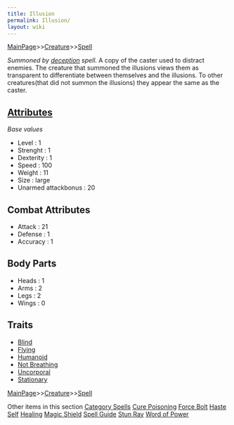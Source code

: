 ```yaml
---
title: Illusion
permalink: Illusion/
layout: wiki
---
```


[MainPage](/keeperrl_wiki/ "wikilink")>>[Creature](/keeperrl_wiki/Creature_Guide "wikilink")>>[Spell](/keeperrl_wiki/Spell_Guide "wikilink")

*Summoned by [deception](/keeperrl_wiki/Deception "wikilink") spell.* A copy of
the caster used to distract enemies. The creature that summoned the
illusions views them as transparent to differentiate between themselves
and the illusions. To other creatures(that did not summon the illusions)
they appear the same as the caster.

[Attributes](/keeperrl_wiki/Attributes "wikilink")
-------------------------------------

*Base values*

-   Level : 1
-   Strenght : 1
-   Dexterity : 1
-   Speed : 100
-   Weight : 11
-   Size : large
-   Unarmed attackbonus : 20

Combat Attributes
-----------------

-   Attack : 21
-   Defense : 1
-   Accuracy : 1

Body Parts
----------

-   Heads : 1
-   Arms : 2
-   Legs : 2
-   Wings : 0

Traits
------

-   [Blind](/keeperrl_wiki/Blind "wikilink")
-   [Flying](/keeperrl_wiki/Flying "wikilink")
-   [Humanoid](/keeperrl_wiki/Humanoid "wikilink")
-   [Not Breathing](/keeperrl_wiki/Not_Breathing "wikilink")
-   [Uncorporal](/keeperrl_wiki/Uncorporal "wikilink")
-   [Stationary](/keeperrl_wiki/Stationary "wikilink")

[MainPage](/keeperrl_wiki/ "wikilink")>>[Creature](/keeperrl_wiki/Creature_Guide "wikilink")>>[Spell](/keeperrl_wiki/Spell_Guide "wikilink")

Other items in this section
    [Category Spells](/keeperrl_wiki/Category_Spells "wikilink")
    [Cure Poisoning](/keeperrl_wiki/Cure_Poisoning "wikilink")
    [Force Bolt](/keeperrl_wiki/Force_Bolt "wikilink")
    [Haste Self](/keeperrl_wiki/Haste_Self "wikilink")
    [Healing](/keeperrl_wiki/Healing "wikilink")
    [Magic Shield](/keeperrl_wiki/Magic_Shield "wikilink")
    [Spell Guide](/keeperrl_wiki/Spell_Guide "wikilink")
    [Stun Ray](/keeperrl_wiki/Stun_Ray "wikilink")
    [Word of Power](/keeperrl_wiki/Word_Of_Power "wikilink")
